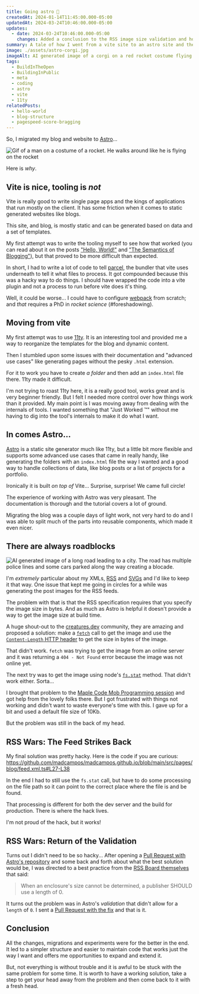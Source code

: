 ```yaml
---
title: Going astro 🚀
createdAt: 2024-01-14T11:45:00.000-05:00
updatedAt: 2024-03-24T10:46:00.000-05:00
updates:
  - date: 2024-03-24T10:46:00.000-05:00
    changes: Added a conclusion to the RSS image size validation and how it was propperly fixed.
summary: A tale of how I went from a vite site to an astro site and the hurdles along the way.
image: ./assets/astro-corgi.jpg
imageAlt: AI generated image of a corgi on a red rocket costume flying through space with planets and rainbows on the background.
tags:
  - BuildInTheOpen
  - BuildingInPublic
  - meta
  - coding
  - astro
  - vite
  - 11ty
relatedPosts:
  - hello-world
  - blog-structure
  - pagespeed-score-bragging
---
```


So, I migrated my blog and website to [Astro](https://astro.build)...

![Gif of a man on a costume of a rocket. He walks around like he is flying on the rocket](./assets/rocket.gif)

Here is _why_.

## Vite is nice, tooling is _not_

Vite is really good to write single page apps and the kings of applications that run mostly on the client. It has some friction when it comes to static generated websites like blogs.

This site, and blog, is mostly static and can be generated based on data and a set of templates.

My first attempt was to write the tooling myself to see how that worked (you can read about it on the posts ["Hello, World!"](/blog/2023/05/hello-world) and ["The Semantics of Blogging"](/blog/2023/06/blog-structure)), but that proved to be more difficult than expected.

In short, I had to write a lot of code to tell [parcel](https://parceljs.org/), the bundler that vite uses underneath to tell it what files to process. It got compounded because this was a hacky way to do things. I should have wrapped the code into a vite plugin and not a process to run before vite does it's thing.

Well, it could be worse... I could have to configure [webpack](https://webpack.js.org/) from scratch; and _that_ requires a PhD in _rocket science_ (#foreshadowing).

## Moving from vite

My first attempt was to use [11ty](https://www.11ty.dev/). It is an interesting tool and provided me a way to reorganize the templates for the blog and dynamic content.

Then I stumbled upon some issues with their documentation and "advanced use cases" like generating pages without the pesky `.html` extension.

For it to work you have to create _a folder_ and then add an `index.html` file there. 11ty made it difficult.

I'm not trying to roast 11ty here, it is a really good tool, works great and is very beginner friendly. But I felt I needed more control over how things work than it provided. My main point is I was moving away from dealing with the internals of tools. I wanted something that "Just Worked ™" without me having to dig into the tool's internals to make it do what I want.

## In comes Astro...

[Astro](https://astro.build) is a static site generator much like 11ty, but a little bit more flexible and supports some advanced use cases that came in really handy, like generating the folders with an `index.html` file the way I wanted and a good way to handle collections of data, like blog posts or a list of projects for a portfolio.

Ironically it is built _on top of_ Vite... Surprise, surprise! We came full circle!

The experience of working with Astro was very pleasant. The documentation is thorough and the tutorial covers a lot of ground.

Migrating the blog was a couple days of light work, not very hard to do and I was able to split much of the parts into reusable components, which made it even nicer.

## There are always roadblocks

![AI generated image of a long road leading to a city. The road has multiple police lines and some cars parked along the way creating a blocade.](./assets/road-block.jpeg)

I'm _extremely_ particular about my XMLs, [RSS](/blog/2023/06/xml-is-not-dead/) and [SVGs](https://codepen.io/madcampos/pen/NWRdOeW) and I'd like to keep it that way. One issue that kept me going in circles for a while was generating the post images for the RSS feeds.

The problem with that is that the RSS specification requires that you specify the image size in bytes. And as much as Astro is helpful it doesn't provide a way to get the image size at build time.

A huge shout-out to the [creatures.dev](https://creatures.dev) community, they are amazing and proposed a solution: make a [`fetch`](https://developer.mozilla.org/en-US/docs/Web/API/fetch) call to get the image and use the [`Content-Length` HTTP header](https://developer.mozilla.org/en-US/docs/Web/HTTP/Headers/Content-Length) to get the size in bytes of the image.

That didn't work. `fetch` was trying to get the image from an online server and it was returning a `404 - Not Found` error because the image was not online yet.

The next try was to get the image using node's [`fs.stat`](https://nodejs.org/api/fs.html#filehandlestatoptions) method. That didn't work either. Sorta...

I brought that problem to the [Maple Code Mob Programming session](https://www.meetup.com/maple-code/events/298220178/) and got help from the lovely folks there. But I got frustrated with things not working and didn't want to waste everyone's time with this. I gave up for a bit and used a default file size of 10Kb.

But the problem was still in the back of my head.

## RSS Wars: The Feed Strikes Back

My final solution was pretty hacky. Here is the code if you are curious: https://github.com/madcampos/madcampos.github.io/blob/main/src/pages/blog/feed.xml.ts#L27-L38

In the end I had to still use the `fs.stat` call, but have to do some processing on the file path so it can point to the correct place where the file is and be found.

That processing is different for both the dev server and the build for production. There is where the hack lives.

I'm not proud of the hack, but it works!

## RSS Wars: Return of the Validation

Turns out I didn't need to be so hacky... After opening a [Pull Request with Astro's repository](https://github.com/withastro/astro/pull/9749) and some back and forth about what the best solution would be, I was directed to a best practice from the [RSS Board themselves](https://www.rssboard.org/rss-profile#element-channel-item-enclosure:~:text=When%20an%20enclosure%27s%20size%20cannot%20be%20determined%2C%20a%20publisher%20SHOULD%20use%20a%20length%20of%200) that said:

> When an enclosure's size cannot be determined, a publisher SHOULD use a length of 0.

It turns out the problem was in Astro's _validation_ that didn't allow for a `length` of `0`. I sent a [Pull Request with the fix](https://github.com/withastro/astro/pull/9967) and that is it.

## Conclusion

All the changes, migrations and experiments were for the better in the end. It led to a simpler structure and easier to maintain code that works just the way I want and offers me opportunities to expand and extend it.

But, not everything is without trouble and it is awful to be stuck with the same problem for some time. It is worth to have a working solution, take a step to get your head away from the problem and then come back to it with a fresh head.
